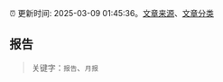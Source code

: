 :alarm_clock: 更新时间: 2025-03-09 01:45:36。[文章来源](/README.md)、[文章分类](/TAGS.md)

## 报告


> 关键字：`报告`、`月报`



